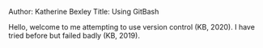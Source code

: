 Author: Katherine Bexley
Title: Using GitBash

Hello, welcome to me attempting to use version control (KB, 2020). I have tried before but failed badly (KB, 2019).